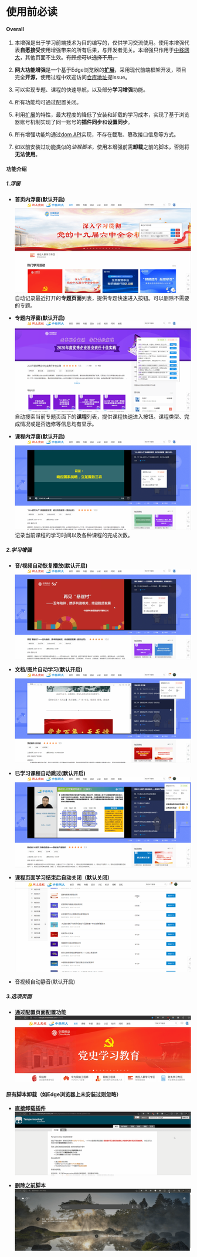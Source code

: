 # 使用前必读

#### Overall
1. 本增强是出于学习前端技术为⽬的编写的，仅供学习交流使⽤。使用本增强代表**自愿接受**使用增强带来的所有后果，与开发者无关。本增强只作用于[中移网大](https://wangda.chinamobile.com/)，其他页面不生效。~~有顾虑可以选择不用。~~

2. **网大功能增强**是一个基于Edge浏览器的[**扩展**](edge://extensions/)，采用现代前端框架开发，项目完全**开源**，使用过程中欢迎访问[仓库地址](https://github.com/huaxiaoxuan7/CM-wangda-extension)提Issue。

3. 可以实现专题、课程的快速导航，以及部分**学习增强**功能。

4. 所有功能均可通过配置关闭。

5. 利用[扩展](edge://extensions/)的特性，最大程度的降低了安装和卸载的学习成本，实现了基于浏览器账号机制实现了同一账号的**插件同步**和**设置同步**。

6. 所有增强功能均通过[dom API](https://developer.mozilla.org/zh-CN/docs/Web/API/Document_Object_Model/Introduction)实现，不存在截取、篡改接口信息等方式。

7. 如以前安装过功能类似的*油猴脚本*，使用本增强前需**卸载**之前的脚本，否则将**无法使用**。
 
#### 功能介绍
##### 1.浮窗
- **首页内浮窗(默认开启)**
![](/assets/homePanel.gif "首页内浮窗")
自动记录最近打开的**专题页面**列表，提供专题快速进入按钮。可以删除不需要的专题。

- **专题内浮窗(默认开启)**
![](/assets/subjectPanel.gif "专题内浮窗")
自动搜索当前专题页面下的**课程**列表，提供课程快速进入按钮。课程类型、完成情况或是否选修等信息均有显示。

- **课程内浮窗(默认开启)**
![](/assets/coursePanel.gif "课程内浮窗")
记录当前课程的学习时间以及各种课程的完成次数。

##### 2.学习增强
- **音/视频自动恢复播放(默认开启)**
![](/assets/courseEnhance1.gif "音/视频自动恢复播放")

- **文档/图片自动学习(默认开启)**
![](/assets/courseEnhance2.gif "文档/图片自动学习")

- **已学习课程自动跳过(默认开启)**
![](/assets/courseEnhance3.gif "已学习课程自动跳过")

- **课程页面学习结束后自动关闭（默认关闭）**
![](/assets/courseEnhance4.gif "课程页面学习结束后自动关闭")

- 音视频自动静音(默认开启)

##### 3.选项页面
- **通过配置页面配置功能**
![](/assets/settings.gif "通过配置页面配置增强功能")

#### 原有脚本卸载（如Edge浏览器上未安装过则忽略）
- **直接卸载插件**
![](/assets/uninstallCrx.gif "直接卸载插件")

- **删除之前脚本**
![](/assets/uninstallScript.gif "直接卸载插件")
